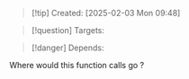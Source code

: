 
>[!tip] Created: [2025-02-03 Mon 09:48]

>[!question] Targets: 

>[!danger] Depends: 

Where would this function calls go ?